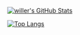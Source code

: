 [![willer's GitHub Stats](https://github-readme-stats.vercel.app/api?username=looksword)](https://github.com/looksword/github-readme-stats)

[![Top Langs](https://github-readme-stats.vercel.app/api/top-langs/?username=looksword&layout=compact)](https://github.com/looksword/github-readme-stats)
